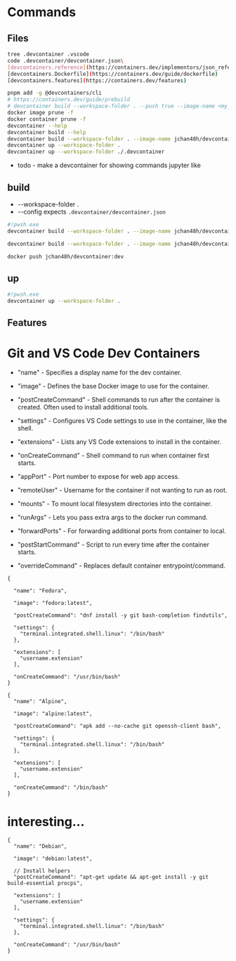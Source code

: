# Commands
## Files
```bash
tree .devcontainer .vscode
code .devcontainer/devcontainer.json\
[devcontainers.reference](https://containers.dev/implementors/json_reference/)
[devcontainers.Dockerfile](https://containers.dev/guide/dockerfile)
[devcontainers.features](https://containers.dev/features)
```
```bash
pnpm add -g @devcontainers/cli
# https://containers.dev/guide/prebuild
# devcontainer build --workspace-folder . --push true --image-name <my_image_name>:<optional_image_version
docker image prune -f
docker container prune -f
devcontainer --help
devcontainer build --help
devcontainer build --workspace-folder . --image-name jchan48h/devcontainer:dev
devcontainer up --workspace-folder .
devcontainer up --workspace-folder ./.devcontainer
```

* todo - make a devcontainer for showing commands jupyter like
## build
* --workspace-folder .
* --config expects `.devcontainer/devcontainer.json`
```bash
#!pwsh.exe
devcontainer build --workspace-folder . --image-name jchan48h/devcontainer:dev

devcontainer build --workspace-folder . --image-name jchan48h/devcontainer:dev --push true

docker push jchan48h/devcontainer:dev


```
## up
```bash
#!pwsh.exe
devcontainer up --workspace-folder .

```

## Features

# Git and VS Code Dev Containers
- "name" - Specifies a display name for the dev container.

- "image" - Defines the base Docker image to use for the container.

- "postCreateCommand" - Shell commands to run after the container is created. Often used to install additional tools.

- "settings" - Configures VS Code settings to use in the container, like the shell.

- "extensions" - Lists any VS Code extensions to install in the container.

- "onCreateCommand" - Shell command to run when container first starts.

- "appPort" - Port number to expose for web app access.

- "remoteUser" - Username for the container if not wanting to run as root.

- "mounts" - To mount local filesystem directories into the container.

- "runArgs" - Lets you pass extra args to the docker run command.

- "forwardPorts" - For forwarding additional ports from container to local.

- "postStartCommand" - Script to run every time after the container starts.

- "overrideCommand" - Replaces default container entrypoint/command.

```jsonc
{

  "name": "Fedora",

  "image": "fedora:latest",

  "postCreateCommand": "dnf install -y git bash-completion findutils",

  "settings": {
    "terminal.integrated.shell.linux": "/bin/bash"
  },

  "extensions": [
    "username.extension"
  ],

  "onCreateCommand": "/usr/bin/bash"
}

```

```jsonc
{
  "name": "Alpine",
  
  "image": "alpine:latest",
  
  "postCreateCommand": "apk add --no-cache git openssh-client bash",
  
  "settings": {
    "terminal.integrated.shell.linux": "/bin/bash"
  },

  "extensions": [
    "username.extension"
  ],

  "onCreateCommand": "/bin/bash"
}
```

# interesting...
```jsonc
{
  "name": "Debian",
  
  "image": "debian:latest",
   
  // Install helpers 
  "postCreateCommand": "apt-get update && apt-get install -y git build-essential procps",
  
  "extensions": [
    "username.extension"
  ],

  "settings": {
    "terminal.integrated.shell.linux": "/bin/bash"
  },

  "onCreateCommand": "/usr/bin/bash"
}

```